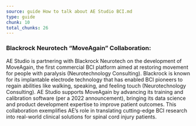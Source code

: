 ```yaml
---
source: guide How to talk about AE Studio BCI.md
type: guide
chunk: 10
total_chunks: 26
---
```


### Blackrock Neurotech “MoveAgain” Collaboration:
AE Studio is partnering with Blackrock Neurotech on the development of MoveAgain, the first commercial BCI platform aimed at restoring movement for people with paralysis (Neurotechnology Consulting). Blackrock is known for its implantable electrode technology that has enabled BCI pioneers to regain abilities like walking, speaking, and feeling touch (Neurotechnology Consulting). AE Studio supports MoveAgain by advancing its training and calibration software (per a 2022 announcement), bringing its data science and product development expertise to improve patient outcomes. This collaboration exemplifies AE’s role in translating cutting-edge BCI research into real-world clinical solutions for spinal cord injury patients.